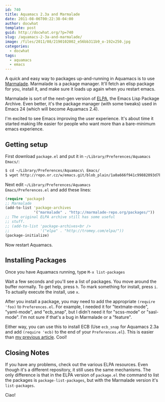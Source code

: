 ```yaml
---
id: 740
title: Aquamacs 2.3a and Marmalade
date: 2011-08-06T00:22:38-04:00
author: docwhat
template: post
guid: http://docwhat.org/?p=740
slug: /aquamacs-2-3a-and-marmalade/
image: /files/2011/08/2190102002_e56bb311b9_o-192x250.jpg
categories:
  - docwhat
tags:
  - aquamacs
  - emacs
---
```


A quick and easy way to packages up-and-running in Aquamacs is to use
[Marmalade](http://marmalade-repo.org/). Marmalade is a package manager. It'll
fetch an elisp package for you, install it, and make sure it loads up again when
you restart emacs.

Marmalade is sort of the next-gen version of [ELPA](http://tromey.com/elpa/),
the Emacs Lisp Package Archive. Even better, it's the package manager (with some
tweaks) used in Emacs 24 (which will become Aquamacs 2.4).

I'm excited to see Emacs improving the user experience. It's about time it
started making life easier for people who want more than a bare-minimum emacs
experience.

## Getting setup

First download `package.el` and put it in
`~/Library/Preferences/Aquamacs Emacs/`:

```bash
$ cd ~/Library/Preferences/Aquamacs\ Emacs/
$ wget http://repo.or.cz/w/emacs.git/blob_plain/1a0a666f941c99882093d7bd08ced15033bc3f0c:/lisp/emacs-lisp/package.el
```

Next edit <code>~/Library/Preferences/Aquamacs Emacs/Preferences.el</code> and
add these lines:

```clojure
(require 'package)
;; Marmalade
(add-to-list 'package-archives
             '("marmalade" . "http://marmalade-repo.org/packages/"))
;; The original ELPA archive still has some useful
;; stuff.
;; (add-to-list 'package-archives<br />
;;              '("elpa" . "http://tromey.com/elpa/"))
(package-initialize)
```

Now restart Aquamacs.

## Installing Packages

Once you have Aquamacs running, type `M-x list-packages`

Wait a few seconds and you'll see a list of packages. You move around the buffer
normally. To get help, press `h`. To mark something for install, press `i`. To
actually execute the install, use `x`.

After you install a package, you may need to add the appropriate
`(require 'foo)` to `Preferences.el`. For example, I needed it for
"textmate-mode", "yaml-mode", and "ecb_snap", but I didn't need it for
"scss-mode" or "sasl-mode". I'm not sure if that's a bug in Marmalade or a
"feature".

Either way, you can use this to install ECB (Use `ecb_snap` for Aquamacs 2.3a
and add `(require 'ecb)` to the end of your `Preferences.el`). This is easier
than [my previous article](http://docwhat.org/2010/08/cedet-ecb-for-aquamacs/).
Cool!

## Closing Notes

If you have any problems, check out the various ELPA resources. Even though it's
a different repository, it still uses the same mechanisms. The only difference
is that in the ELPA version of `package.el` the command to list the packages is
`package-list-packages`, but with the Marmalade version it's `list-packages`.

Ciao!

